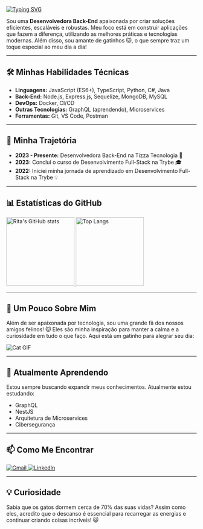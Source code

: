 [![Typing SVG](https://readme-typing-svg.demolab.com?font=Fira+Code&pause=1000&width=435&lines=👋+Olá,+eu+sou+a+Rita+🐾)](https://git.io/typing-svg)

Sou uma **Desenvolvedora Back-End** apaixonada por criar soluções eficientes, escaláveis e robustas. Meu foco está em construir aplicações que fazem a diferença, utilizando as melhores práticas e tecnologias modernas. Além disso, sou amante de gatinhos 🐱, o que sempre traz um toque especial ao meu dia a dia!

---

## 🛠️ **Minhas Habilidades Técnicas**
- **Linguagens:** JavaScript (ES6+), TypeScript, Python, C#, Java
- **Back-End:** Node.js, Express.js, Sequelize, MongoDB, MySQL
- **DevOps:** Docker, CI/CD
- **Outras Tecnologias:** GraphQL (aprendendo), Microservices
- **Ferramentas:** Git, VS Code, Postman

---

## 🌟 **Minha Trajetória**
- **2023 - Presente:** Desenvolvedora Back-End na Tizza Tecnologia 🚀
- **2023:** Concluí o curso de Desenvolvimento Full-Stack na Trybe 🎓
- **2022:** Iniciei minha jornada de aprendizado em Desenvolvimento Full-Stack na Trybe 💡

---

## 📊 **Estatísticas do GitHub**
<div>
  <a href="https://github.com/rita-moura">
    <img height="180em" src="https://github-readme-stats.vercel.app/api?username=rita-moura&show_icons=true&theme=radical&include_all_commits=true&count_private=true" alt="Rita's GitHub stats"/>
    <img height="180em" src="https://github-readme-stats.vercel.app/api/top-langs/?username=rita-moura&layout=compact&langs_count=6&theme=radical" alt="Top Langs"/>
  </a>
</div>

---

## 🐾 **Um Pouco Sobre Mim**
Além de ser apaixonada por tecnologia, sou uma grande fã dos nossos amigos felinos! 🐱 Eles são minha inspiração para manter a calma e a curiosidade em tudo o que faço. Aqui está um gatinho para alegrar seu dia:

![Cat GIF](https://media.giphy.com/media/JIX9t2j0ZTN9S/giphy.gif)

---

## 🌱 **Atualmente Aprendendo**
Estou sempre buscando expandir meus conhecimentos. Atualmente estou estudando:
- GraphQL
- NestJS
- Arquitetura de Microservices
- Cibersegurança

---

## 📫 **Como Me Encontrar**
<div> 
  <a href="mailto:seu-email@gmail.com">
    <img src="https://img.shields.io/badge/-Gmail-%23E4405F?style=for-the-badge&logo=gmail&logoColor=white" alt="Gmail">
  </a>
  <a href="https://www.linkedin.com/in/rita-moura-dev/">
    <img src="https://img.shields.io/badge/-LinkedIn-%230077B5?style=for-the-badge&logo=linkedin&logoColor=white" alt="LinkedIn">
  </a>
</div>

---

## 💡 **Curiosidade**
Sabia que os gatos dormem cerca de 70% das suas vidas? Assim como eles, acredito que o descanso é essencial para recarregar as energias e continuar criando coisas incríveis! 😺
